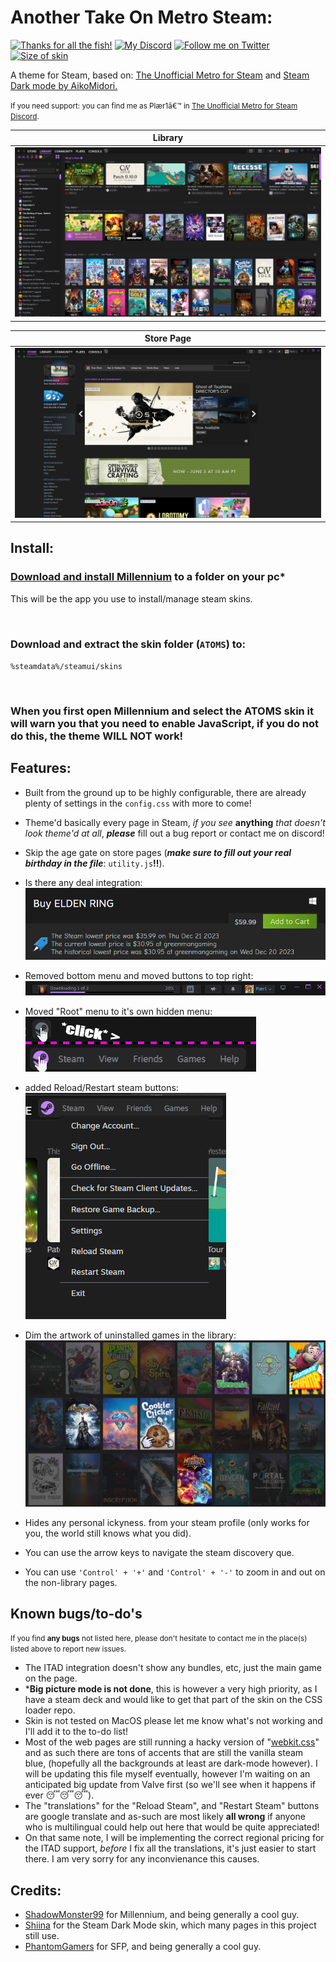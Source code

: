 # Another Take On Metro Steam:
[![Thanks for all the fish!](https://img.shields.io/badge/Donate-ko--fi-pink?style=flat-square&logo=kofi&logoColor=%23c381ff&color=%23c381ff)](https://ko-fi.com/plaer1)    [![My Discord](https://img.shields.io/discord/493527438928642059?style=flat&logo=discord&logoColor=%23c381ff&color=%23c381ff
)](https://discord.gg/EHMjbeEf82)    [![Follow me on Twitter](https://img.shields.io/twitter/url?url=https%3A%2F%2Fx.com%2FPleyar1&style=flat&logo=twitter&logoColor=%23c381ff&label=Follow%20me%20on%20Twitter&color=%23c381ff)](https://x.com/Pleyar1)    [![Size of skin](https://img.shields.io/github/repo-size/Plaer1/ATOMS?style=flat&logo=github&logoColor=%23c381ff&color=%23c381ff)](https://github.com/Plaer1/ATOMS/)

A theme for Steam, based on:
[The Unofficial Metro for Steam](https://steamcommunity.com/groups/metroskin/discussions/0/141136086931804907/) and [Steam Dark mode by AikoMidori.](https://github.com/AikoMidori/steam-dark-mode)

<small>If you need support: you can find me as Plær1â€™ in [The Unofficial Metro for Steam Discord](https://discord.gg/UZvkvkh).</small>

 | Library                        |
| ------------------- | 
| ![ATOMS Steam Library](https://github.com/Plaer1/ATOMS-Media/blob/d2844f744c5d28ffb571731a1eb7d43f4f9a2da5/steamLibrary.png) |

| Store Page          |
| ------------------------------ |
| ![ATOMS Store Page](https://github.com/Plaer1/ATOMS-Media/blob/d2844f744c5d28ffb571731a1eb7d43f4f9a2da5/steamStore.png) |

## Install:

### [Download and install Millennium](https://github.com/SteamClientHomebrew/Millennium) to a folder on your pc*
This will be the app you use to install/manage steam skins.
‎ ‎ 

‎ 
### Download and extract the skin folder (``ATOMS``) to:
``%steamdata%/steamui/skins``

‎ 
### When you first open Millennium and select the ATOMS skin it will warn you that you need to enable JavaScript, if you do not do this, the theme WILL NOT work!


## Features:
* Built from the ground up to be highly configurable, there are already plenty of settings in the ``config.css`` with more to come!

* Theme'd basically every page in Steam, *if you see* **anything** *that doesn't look theme'd at all*, ***please*** fill out a bug report or contact me on discord!

* Skip the age gate on store pages (***make sure to fill out your real birthday in the file***: ``utility.js``**!!**).

* Is there any deal integration:
![ATOMS ITAD](https://github.com/Plaer1/ATOMS-Media/blob/ddf4d9a452b3f83752d7aa7d8b0a05a37378fd1e/steamitad.png)

* Removed bottom menu and moved buttons to top right:
![ATOMS Bar Buttons](https://github.com/Plaer1/ATOMS-Media/blob/ddf4d9a452b3f83752d7aa7d8b0a05a37378fd1e/steamTopRightBar.png)

* Moved "Root" menu to it's own hidden menu:
![ATOMS Root Menu](https://github.com/Plaer1/ATOMS-Media/blob/ddf4d9a452b3f83752d7aa7d8b0a05a37378fd1e/steamRootMenu.png)

* added Reload/Restart steam buttons:
![ATOMS Root Menu](https://github.com/Plaer1/ATOMS-Media/blob/abe7b3d73d615aa63d58135309754ad3ba80a13d/restartaloadMenu.png)

* Dim the artwork of uninstalled games in the library:
![ATOMS Root Menu](https://github.com/Plaer1/ATOMS-Media/blob/abe7b3d73d615aa63d58135309754ad3ba80a13d/transparentGames.png)

* Hides any personal ickyness. from your steam profile (only works for you, the world still knows what you did).
  
* You can use the arrow keys to navigate the steam discovery que.

* You can use ``'Control' + '+'`` and ``'Control' + '-'`` to zoom in and out on the non-library pages. 

## Known bugs/to-do's
<small>If you find **any bugs** not listed here, please don't hesitate to contact me in the place(s) listed above to report new issues.</small>
* The ITAD integration doesn't show any bundles, etc, just the main game on the page.
 * ***Big picture mode is not done**, this is however a very high priority, as I have a steam deck and would like to get that part of the skin on the CSS loader repo.
 * Skin is not tested on MacOS please let me know what's not working and I'll add it to the to-do list!
 * Most of the web pages are still running a hacky version of "[webkit.css](https://github.com/AikoMidori/steam-dark-mode/blob/master/webkit.css)" and as such there are tons of accents that are still the vanilla steam blue, (hopefully all the backgrounds at least are dark-mode however). I will be updating this file myself eventually, however I'm waiting on an anticipated big update from Valve first (so we'll see when it happens if ever 😴😴😴).
* The "translations" for the "Reload Steam", and "Restart Steam" buttons are google translate and as-such are most likely **all wrong** if anyone who is multilingual could help out here that would be quite appreciated!
* On that same note, I will be implementing the correct regional pricing for the ITAD support, *before* I fix all the translations, it's just easier to start there. I am very sorry for any inconvienance this causes.

## Credits:
* [ShadowMonster99](https://ko-fi.com/shadowmonster) for Millennium, and being generally a cool guy.
* [Shiina](https://shiinaskins.com) for the Steam Dark Mode skin, which many pages in this project still use.
* [PhantomGamers](https://ko-fi.com/phantomgamers) for SFP, and being generally a cool guy.

